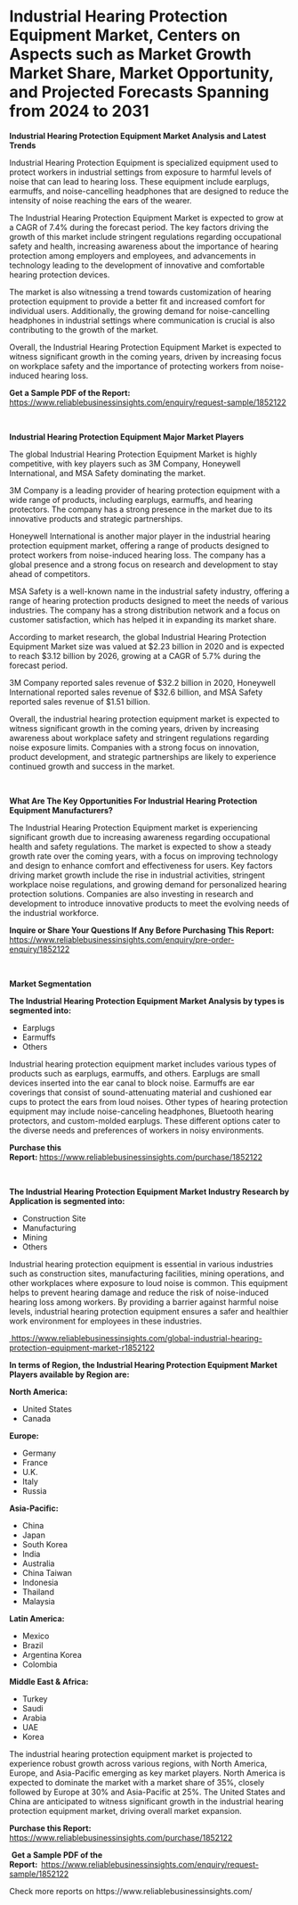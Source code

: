 <p><h1>Industrial Hearing Protection Equipment Market, Centers on Aspects such as Market Growth Market Share, Market Opportunity, and Projected Forecasts Spanning from 2024 to 2031</h1></p><p><strong>Industrial Hearing Protection Equipment Market Analysis and Latest Trends</strong></p>
<p><p>Industrial Hearing Protection Equipment is specialized equipment used to protect workers in industrial settings from exposure to harmful levels of noise that can lead to hearing loss. These equipment include earplugs, earmuffs, and noise-cancelling headphones that are designed to reduce the intensity of noise reaching the ears of the wearer.</p><p>The Industrial Hearing Protection Equipment Market is expected to grow at a CAGR of 7.4% during the forecast period. The key factors driving the growth of this market include stringent regulations regarding occupational safety and health, increasing awareness about the importance of hearing protection among employers and employees, and advancements in technology leading to the development of innovative and comfortable hearing protection devices.</p><p>The market is also witnessing a trend towards customization of hearing protection equipment to provide a better fit and increased comfort for individual users. Additionally, the growing demand for noise-cancelling headphones in industrial settings where communication is crucial is also contributing to the growth of the market.</p><p>Overall, the Industrial Hearing Protection Equipment Market is expected to witness significant growth in the coming years, driven by increasing focus on workplace safety and the importance of protecting workers from noise-induced hearing loss.</p></p>
<p><strong>Get a Sample PDF of the Report:&nbsp;</strong> <a href="https://www.reliablebusinessinsights.com/enquiry/request-sample/1852122">https://www.reliablebusinessinsights.com/enquiry/request-sample/1852122</a></p>
<p>&nbsp;</p>
<p><strong>Industrial Hearing Protection Equipment Major Market Players</strong></p>
<p><p>The global Industrial Hearing Protection Equipment Market is highly competitive, with key players such as 3M Company, Honeywell International, and MSA Safety dominating the market. </p><p>3M Company is a leading provider of hearing protection equipment with a wide range of products, including earplugs, earmuffs, and hearing protectors. The company has a strong presence in the market due to its innovative products and strategic partnerships. </p><p>Honeywell International is another major player in the industrial hearing protection equipment market, offering a range of products designed to protect workers from noise-induced hearing loss. The company has a global presence and a strong focus on research and development to stay ahead of competitors. </p><p>MSA Safety is a well-known name in the industrial safety industry, offering a range of hearing protection products designed to meet the needs of various industries. The company has a strong distribution network and a focus on customer satisfaction, which has helped it in expanding its market share.</p><p>According to market research, the global Industrial Hearing Protection Equipment Market size was valued at $2.23 billion in 2020 and is expected to reach $3.12 billion by 2026, growing at a CAGR of 5.7% during the forecast period. </p><p>3M Company reported sales revenue of $32.2 billion in 2020, Honeywell International reported sales revenue of $32.6 billion, and MSA Safety reported sales revenue of $1.51 billion. </p><p>Overall, the industrial hearing protection equipment market is expected to witness significant growth in the coming years, driven by increasing awareness about workplace safety and stringent regulations regarding noise exposure limits. Companies with a strong focus on innovation, product development, and strategic partnerships are likely to experience continued growth and success in the market.</p></p>
<p>&nbsp;</p>
<p><strong>What Are The Key Opportunities For Industrial Hearing Protection Equipment Manufacturers?</strong></p>
<p><p>The Industrial Hearing Protection Equipment market is experiencing significant growth due to increasing awareness regarding occupational health and safety regulations. The market is expected to show a steady growth rate over the coming years, with a focus on improving technology and design to enhance comfort and effectiveness for users. Key factors driving market growth include the rise in industrial activities, stringent workplace noise regulations, and growing demand for personalized hearing protection solutions. Companies are also investing in research and development to introduce innovative products to meet the evolving needs of the industrial workforce.</p></p>
<p><strong>Inquire or Share Your Questions If Any Before Purchasing This Report:</strong> <a href="https://www.reliablebusinessinsights.com/enquiry/pre-order-enquiry/1852122">https://www.reliablebusinessinsights.com/enquiry/pre-order-enquiry/1852122</a></p>
<p>&nbsp;</p>
<p><strong>Market Segmentation</strong></p>
<p><strong>The Industrial Hearing Protection Equipment Market Analysis by types is segmented into:</strong></p>
<p><ul><li>Earplugs</li><li>Earmuffs</li><li>Others</li></ul></p>
<p><p>Industrial hearing protection equipment market includes various types of products such as earplugs, earmuffs, and others. Earplugs are small devices inserted into the ear canal to block noise. Earmuffs are ear coverings that consist of sound-attenuating material and cushioned ear cups to protect the ears from loud noises. Other types of hearing protection equipment may include noise-canceling headphones, Bluetooth hearing protectors, and custom-molded earplugs. These different options cater to the diverse needs and preferences of workers in noisy environments.</p></p>
<p><strong>Purchase this Report:&nbsp;</strong><a href="https://www.reliablebusinessinsights.com/purchase/1852122">https://www.reliablebusinessinsights.com/purchase/1852122</a></p>
<p>&nbsp;</p>
<p><strong>The Industrial Hearing Protection Equipment Market Industry Research by Application is segmented into:</strong></p>
<p><ul><li>Construction Site</li><li>Manufacturing</li><li>Mining</li><li>Others</li></ul></p>
<p><p>Industrial hearing protection equipment is essential in various industries such as construction sites, manufacturing facilities, mining operations, and other workplaces where exposure to loud noise is common. This equipment helps to prevent hearing damage and reduce the risk of noise-induced hearing loss among workers. By providing a barrier against harmful noise levels, industrial hearing protection equipment ensures a safer and healthier work environment for employees in these industries.</p></p>
<p><a href="https://www.reliablebusinessinsights.com/global-industrial-hearing-protection-equipment-market-r1852122">&nbsp;https://www.reliablebusinessinsights.com/global-industrial-hearing-protection-equipment-market-r1852122</a></p>
<p><strong>In terms of Region, the Industrial Hearing Protection Equipment Market Players available by Region are:</strong></p>
<p>
    <p> <strong> North America: </strong>
        <ul>
            <li>United States</li>
            <li>Canada</li>
        </ul>
        </p> 
    <p> <strong> Europe: </strong>
        <ul>
            <li>Germany</li>
            <li>France</li>
            <li>U.K.</li>
            <li>Italy</li>
            <li>Russia</li>
        </ul>
        </p> 
    <p> <strong> Asia-Pacific: </strong>
        <ul>
            <li>China</li>
            <li>Japan</li>
            <li>South Korea</li>
            <li>India</li>
            <li>Australia</li>
            <li>China Taiwan</li>
            <li>Indonesia</li>
            <li>Thailand</li>
            <li>Malaysia</li>
        </ul>
        </p> 
    <p> <strong> Latin America: </strong>
        <ul>
            <li>Mexico</li>
            <li>Brazil</li>
            <li>Argentina Korea</li>
            <li>Colombia</li>
        </ul>
        </p> 
    <p> <strong> Middle East & Africa: </strong>
        <ul>
            <li>Turkey</li>
            <li>Saudi</li>
            <li>Arabia</li>
            <li>UAE</li>
            <li>Korea</li>
        </ul>
    </p>
    </p>
<p><p>The industrial hearing protection equipment market is projected to experience robust growth across various regions, with North America, Europe, and Asia-Pacific emerging as key market players. North America is expected to dominate the market with a market share of 35%, closely followed by Europe at 30% and Asia-Pacific at 25%. The United States and China are anticipated to witness significant growth in the industrial hearing protection equipment market, driving overall market expansion.</p></p>
<p><strong>Purchase this Report: </strong><a href="https://www.reliablebusinessinsights.com/purchase/1852122">https://www.reliablebusinessinsights.com/purchase/1852122</a></p>
<p>&nbsp;<strong>Get a Sample PDF of the Report:&nbsp;&nbsp;</strong><a href="https://www.reliablebusinessinsights.com/enquiry/request-sample/1852122">https://www.reliablebusinessinsights.com/enquiry/request-sample/1852122</a></p>
<p><strong></strong></p>
<p>Check more reports on https://www.reliablebusinessinsights.com/</p>
